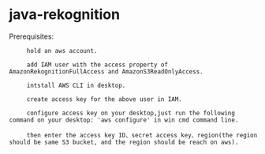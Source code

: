 # java-rekognition
Prerequisites:  

         hold an aws account.  

         add IAM user with the access property of AmazonRekognitionFullAccess and AmazonS3ReadOnlyAccess.  
         
         intstall AWS CLI in desktop.  
         
         create access key for the above user in IAM.  
         
         configure access key on your desktop,just run the following command on your desktop: 'aws configure' in win cmd command line.  
         
         then enter the access key ID、secret access key、region(the region should be same S3 bucket, and the region should be reach on aws).
           
           
        
